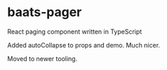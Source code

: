 # baats-pager

React paging component written in TypeScript

Added autoCollapse to props and demo.  Much nicer.

Moved to newer tooling.
